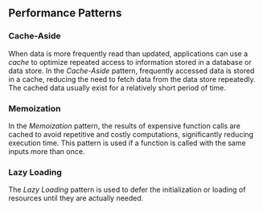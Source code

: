 ## Performance Patterns

### Cache-Aside

When data is more frequently read than updated, applications can use a *cache*
to optimize repeated access to information stored in a database or data store.
In the *Cache-Aside* pattern, frequently accessed data is stored in a cache, 
reducing the need to fetch data from the data store repeatedly.
The cached data usually exist for a relatively short period of time.

### Memoization

In the *Memoization* pattern, the results of expensive function calls are cached
to avoid repetitive and costly computations, significantly reducing execution time.
This pattern is used if a function is called with the same inputs more than once.

### Lazy Loading

The *Lazy Loading* pattern is used to defer the initialization or loading of resources 
until they are actually needed.
